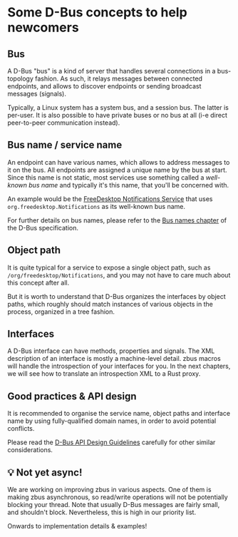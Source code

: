 # Some D-Bus concepts to help newcomers

## Bus

A D-Bus "bus" is a kind of server that handles several connections in a
bus-topology fashion. As such, it relays messages between connected endpoints,
and allows to discover endpoints or sending broadcast messages (signals).

Typically, a Linux system has a system bus, and a session bus. The latter is
per-user. It is also possible to have private buses or no bus at all (i-e direct
peer-to-peer communication instead).

## Bus name / service name

An endpoint can have various names, which allows to address messages to it on
the bus. All endpoints are assigned a unique name by the bus at start. Since this name is not
static, most services use something called a *well-known bus name* and typically it's this name,
that you'll be concerned with.

An example would be the [FreeDesktop Notifications Service] that uses
`org.freedesktop.Notifications` as its well-known bus name.

For further details on bus names, please refer to the [Bus names chapter] of the D-Bus specification.

## Object path

It is quite typical for a service to expose a single object path, such as
`/org/freedesktop/Notifications`, and you may not have to care much about this
concept after all.

But it is worth to understand that D-Bus organizes the interfaces by object
paths, which roughly should match instances of various objects in the process,
organized in a tree fashion.

## Interfaces

A D-Bus interface can have methods, properties and signals. The XML description
of an interface is mostly a machine-level detail. zbus macros will handle the
introspection of your interfaces for you. In the next chapters, we will see how
to translate an introspection XML to a Rust proxy.

## Good practices & API design

It is recommended to organise the service name, object paths and interface name
by using fully-qualified domain names, in order to avoid potential conflicts.

Please read the [D-Bus API Design Guidelines] carefully for other
similar considerations.

## 💡 Not yet async!

We are working on improving zbus in various aspects. One of them is making zbus
asynchronous, so read/write operations will not be potentially blocking your
thread. Note that usually D-Bus messages are fairly small, and shouldn't block.
Nevertheless, this is high in our priority list.

Onwards to implementation details & examples!

[FreeDesktop Notifications Service]: https://people.gnome.org/~mccann/docs/notification-spec/notification-spec-latest.html
[D-Bus API Design Guidelines]: https://dbus.freedesktop.org/doc/dbus-api-design.html
[Bus names chapter]: https://dbus.freedesktop.org/doc/dbus-specification.html#message-protocol-names-bus

